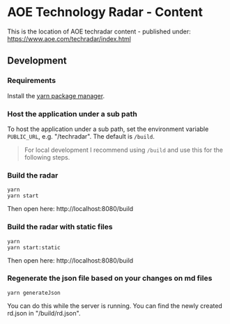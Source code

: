 # AOE Technology Radar - Content

This is the location of AOE techradar content - published under: https://www.aoe.com/techradar/index.html

## Development
### Requirements
Install the [yarn package manager](https://yarnpkg.com/getting-started/install).

### Host the application under a sub path
To host the application under a sub path, set the environment variable `PUBLIC_URL`, e.g. "/techradar".
The default is `/build`.

> For local development I recommend using `/build` and use this for the following steps. 

### Build the radar
```
yarn
yarn start
```

Then open here: http://localhost:8080/build

### Build the radar with static files
```
yarn
yarn start:static
```

Then open here: http://localhost:8080/build

### Regenerate the json file based on your changes on md files
```
yarn generateJson
```

You can do this while the server is running.
You can find the newly created rd.json in "/build/rd.json". 
